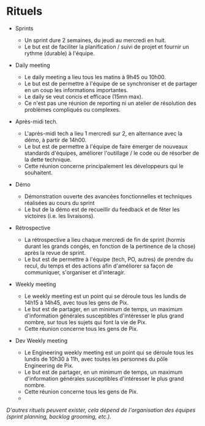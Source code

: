 # Rituels

* Sprints
  * Un sprint dure 2 semaines, du jeudi au mercredi en huit.
  * Le but est de faciliter la planification / suivi de projet et fournir un rythme (durable) à l'équipe.

* Daily meeting
  * Le daily meeting a lieu tous les matins à 9h45 ou 10h00.
  * Le but est de permettre à l'équipe de se synchroniser et de partager en un coup les informations importantes.
  * Le daily se veut concis et efficace (15mn max).
  * Ce n'est pas une réunion de reporting ni un atelier de résolution des problèmes compliqués ou complexes.

* Après-midi tech.
  * L'après-midi tech a lieu 1 mercredi sur 2, en alternance avec la démo, à partir de 14h00.
  * Le but est de permettre à l'équipe de faire émerger de nouveaux standards d'équipes, améliorer l'outillage / le code ou de résorber de la dette technique.
  * Cette réunion concerne principalement les développeurs qui le souhaitent.

* Démo
  * Démonstration ouverte des avancées fonctionnelles et techniques réalisées au cours du sprint
  * Le but de la démo est de recueillir du feedback et de fêter les victoires (i.e. les livraisons).

* Rétrospective
  * La rétrospective a lieu chaque mercredi de fin de sprint (hormis durant les grands congés, en fonction de la pertinence de la chose) après la revue de sprint.
  * Le but est de permettre à l'équipe (tech, PO, autres) de prendre du recul, du temps et des actions afin d'améliorer sa façon de communiquer, s'organiser et d'interagir.

* Weekly meeting
  * Le weekly meeting est un point qui se déroule tous les lundis de 14h15 à 14h45, avec tous les gens de Pix.
  * Le but est de partager, en un minimum de temps, un maximum d'information générales susceptibles d'intéresser le plus grand nombre, sur tous les sujets qui font la vie de Pix.
  * Cette réunion concerne tous les gens de Pix.

* Dev Weekly meeting
    * Le Engineering weekly meeting est un point qui se déroule tous les lundis de 10h30 à 11h, avec toutes les personnes du pôle Engineering de Pix.
    * Le but est de partager, en un minimum de temps, un maximum d'information générales susceptibles d'intéresser le plus grand nombre.
    * Cette réunion concerne tous les gens de Pix.
    * 
_D'autres rituels peuvent exister, cela dépend de l'organisation des équipes (sprint planning, backlog grooming, etc.)._